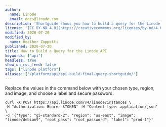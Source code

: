 ```yaml
---
author:
  name: Linode
  email: docs@linode.com
description: 'Shortguide shows you how to build a query for the Linode API.'
license: '[CC BY-ND 4.0](https://creativecommons.org/licenses/by-nd/4.0)'
modified: 2020-07-20
modified_by:
  name: Heather Zoppetti
published: 2020-07-20
title: How to Build a Query for the Linode API
keywords: ["api"]
headless: true
show_on_rss_feed: false
tags: ["linode platform"]
aliases: ['/platform/api/api-build-final-query-shortguide/']
---
```


Replace the values in the command below with your chosen type, region, and image, and choose a label and secure password.

    curl -X POST https://api.linode.com/v4/linode/instances \
    -H "Authorization: Bearer $TOKEN" -H "Content-type: application/json" \
    -d '{"type": "g5-standard-2", "region": "us-east", "image": "linode/debian9", "root_pass": "root_password", "label": "prod-1"}'

